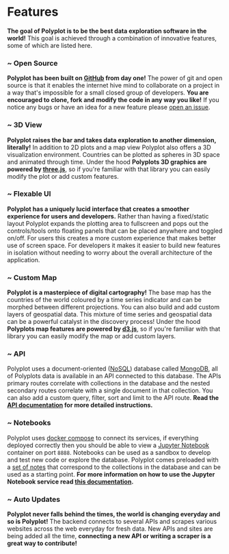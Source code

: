 # Features

**The goal of Polyplot is to be the best data exploration software in the world!** This goal is achieved through a combination of innovative features, some of which are listed here.

### ~ Open Source

**Polyplot has been built on [GitHub](https://github.com) from day one!** The power of git and open source is that it enables the internet hive mind to collaborate on a project in a way that's impossible for a small closed group of developers. **You are encouraged to clone, fork and modify the code in any way you like!** If you notice any bugs or have an idea for a new feature please [open an issue](https://github.com/jgphilpott/polyplot/issues).

### ~ 3D View

**Polyplot raises the bar and takes data exploration to another dimension, literally!** In addition to 2D plots and a map view Polyplot also offers a 3D visualization environment. Countries can be plotted as spheres in 3D space and animated through time. Under the hood **Polyplots 3D graphics are powered by [three.js](https://github.com/mrdoob/three.js)**, so if you're familiar with that library you can easily modify the plot or add custom features.

### ~ Flexable UI

**Polyplot has a uniquely lucid interface that creates a smoother experience for users and developers.** Rather than having a fixed/static layout Polyplot expands the plotting area to fullscreen and pops out the controls/tools onto floating panels that can be placed anywhere and toggled on/off. For users this creates a more custom experience that makes better use of screen space. For developers it makes it easier to build new features in isolation without needing to worry about the overall architecture of the application.

### ~ Custom Map

**Polyplot is a masterpiece of digital cartography!** The base map has the countries of the world coloured by a time series indicator and can be morphed between different projections. You can also build and add custom layers of geospatial data. This mixture of time series and geospatial data can be a powerful catalyst in the discovery process! Under the hood **Polyplots map features are powered by [d3.js](https://github.com/d3/d3)**, so if you're familiar with that library you can easily modify the map or add custom layers.

### ~ API

Polyplot uses a document-oriented ([NoSQL](https://en.wikipedia.org/wiki/NoSQL)) database called [MongoDB](https://www.mongodb.com), all of Polyplots data is available in an API connected to this database. The APIs primary routes correlate with collections in the database and the nested secondary routes correlate with a single document in that collection. You can also add a custom query, filter, sort and limit to the API route. **Read the [API documentation](https://github.com/jgphilpott/polyplot/blob/master/docs/api/README.md) for more detailed instructions.**

### ~ Notebooks

Polyplot uses [docker compose](https://docs.docker.com/compose) to connect its services, if everything deployed correctly then you should be able to view a [Jupyter Notebook](https://jupyter.org) container on port `8888`. Notebooks can be used as a sandbox to develop and test new code or explore the database. Polyplot comes preloaded with a [set of notes](https://github.com/jgphilpott/polyplot/tree/master/notes/collections) that correspond to the collections in the database and can be used as a starting point. **For more information on how to use the Jupyter Notebook service read [this documentation](https://github.com/jgphilpott/polyplot/blob/master/docs/notes/README.md).**

### ~ Auto Updates

**Polyplot never falls behind the times, the world is changing everyday and so is Polyplot!** The backend connects to several APIs and scrapes various websites across the web everyday for fresh data. New APIs and sites are being added all the time, **connecting a new API or writing a scraper is a great way to contribute!**

